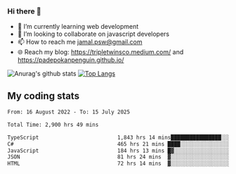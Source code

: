 ### Hi there 👋

<!--
**padepokanpenguin/padepokanpenguin** is a ✨ _special_ ✨ repository because its `README.md` (this file) appears on your GitHub profile.
-->

- 🌱 I’m currently learning  web development
- 👯 I’m looking to collaborate on javascript developers
- 📫 How to reach me jamal.psw@gmail.com
- 🌐 Reach my blog:
   https://tripletwinsco.medium.com/ and
   https://padepokanpenguin.github.io/

![Anurag's github stats](https://github-readme-stats.vercel.app/api?username=padepokanpenguin&count_private=true&disable_animations=false&show_icons=true&theme=default)
[![Top Langs](https://github-readme-stats.vercel.app/api/top-langs/?username=padepokanpenguin&theme=default&layout=compact)](https://github.com/padepokanpenguin)

## My coding stats

<!--START_SECTION:waka-->

```txt
From: 16 August 2022 - To: 15 July 2025

Total Time: 2,900 hrs 49 mins

TypeScript                         1,843 hrs 14 mins████████████████░░░░░░░░░   63.54 %
C#                                 465 hrs 21 mins ████░░░░░░░░░░░░░░░░░░░░░   16.04 %
JavaScript                         184 hrs 13 mins █▓░░░░░░░░░░░░░░░░░░░░░░░   06.35 %
JSON                               81 hrs 24 mins  ▓░░░░░░░░░░░░░░░░░░░░░░░░   02.81 %
HTML                               72 hrs 14 mins  ▓░░░░░░░░░░░░░░░░░░░░░░░░   02.49 %
```

<!--END_SECTION:waka-->



